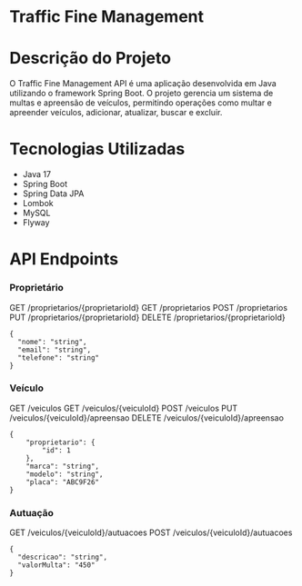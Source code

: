 # Traffic Fine Management

# Descrição do Projeto
O Traffic Fine Management API é uma aplicação desenvolvida em Java utilizando o framework Spring Boot. O projeto gerencia um sistema de multas e apreensão de veículos, permitindo operações como multar e apreender veículos, adicionar, atualizar, buscar e excluir.

# Tecnologias Utilizadas
- Java 17
- Spring Boot
- Spring Data JPA
- Lombok
- MySQL
- Flyway

# API Endpoints
### Proprietário
GET /proprietarios/{proprietarioId}
GET /proprietarios
POST /proprietarios
PUT /proprietarios/{proprietarioId}
DELETE /proprietarios/{proprietarioId}
```
{
  "nome": "string",
  "email": "string",
  "telefone": "string"
}
```

### Veículo
GET /veiculos
GET /veiculos/{veiculoId}
POST /veiculos
PUT /veiculos/{veiculoId}/apreensao
DELETE /veiculos/{veiculoId}/apreensao
```
{
	"proprietario": {
        "id": 1
    },
    "marca": "string",
    "modelo": "string",
    "placa": "ABC9F26"
}
```

### Autuação
GET /veiculos/{veiculoId}/autuacoes
POST /veiculos/{veiculoId}/autuacoes
```
{
  "descricao": "string",
  "valorMulta": "450"
}
```
